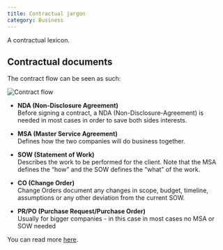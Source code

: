```yaml
---
title: Contractual jargon
category: Business
---
```


A contractual lexicon.

## Contractual documents

The contract flow can be seen as such:

![Contract flow](http://techproductmanagement.com/wp-content/uploads/2013/04/ContractsFlow.jpg)

* **NDA (Non-Disclosure Agreement)**  
Before signing a contract, a NDA (Non-Disclosure-Agreement) is needed in most cases in order to save both sides interests.

* **MSA (Master Service Agreement)**  
Defines how the two companies will do business together.

* **SOW (Statement of Work)**  
Describes the work to be performed for the client. Note that the MSA defines the “how” and the SOW defines the “what” of the work.

* **CO (Change Order)**  
Change Orders document any changes in scope, budget, timeline, assumptions or any other deviation from the current SOW.

* **PR/PO (Purchase Request/Purchase Order)**  
Usually for bigger companies - in this case in most cases no MSA or SOW needed

You can read more [here](https://techproductmanagement.com/what-every-product-manager-ought-to-know-about-contract-negotiation/).
